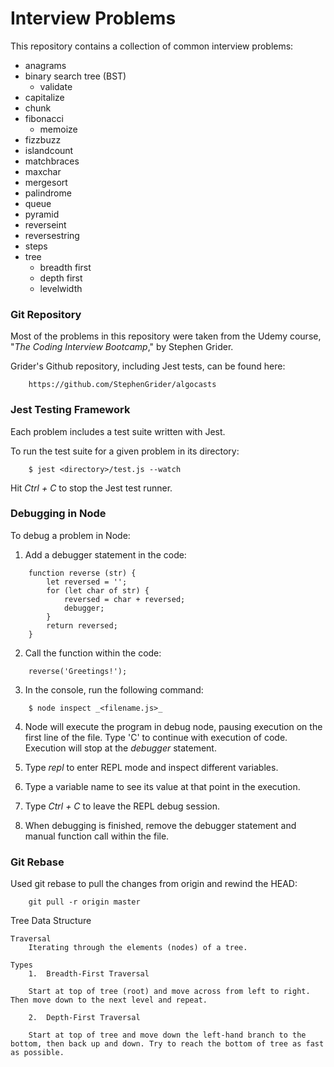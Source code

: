 # Interview Problems

This repository contains a collection of common interview problems:

- anagrams
- binary search tree (BST)
    + validate
- capitalize
- chunk
- fibonacci
    + memoize
- fizzbuzz
- islandcount
- matchbraces
- maxchar
- mergesort
- palindrome
- queue
- pyramid
- reverseint
- reversestring
- steps
- tree
    + breadth first
    + depth first
    + levelwidth

### Git Repository ###

Most of the problems in this repository were taken from the Udemy course, "_The Coding Interview Bootcamp_," by Stephen Grider.  

Grider's Github repository, including Jest tests, can be found here:
````
    https://github.com/StephenGrider/algocasts
````


### Jest Testing Framework ###

Each problem includes a test suite written with Jest.

To run the test suite for a given problem in its directory:
````
    $ jest <directory>/test.js --watch
````

Hit _Ctrl + C_ to stop the Jest test runner.


### Debugging in Node ###

To debug a problem in Node:

1.  Add a debugger statement in the code:

````
    function reverse (str) {
        let reversed = '';
        for (let char of str) {
            reversed = char + reversed;
            debugger;
        }
        return reversed;
    }
````

2.  Call the function within the code:

````
    reverse('Greetings!');
````

3.  In the console, run the following command:

````
    $ node inspect _<filename.js>_
````

4.  Node will execute the program in debug node, pausing execution on the first line of the file.  Type 'C' to continue with execution of code.  Execution will stop at the _debugger_ statement.

5.  Type _repl_ to enter REPL mode and inspect different variables.

6.  Type a variable name to see its value at that point in the execution.

7.  Type _Ctrl + C_ to leave the REPL debug session.

8.  When debugging is finished, remove the debugger statement and manual function call within the file.


### Git Rebase ###

Used git rebase to pull the changes from origin and rewind the HEAD:
````
    git pull -r origin master
````


Tree Data Structure

    Traversal
        Iterating through the elements (nodes) of a tree.

````    
Types
    1.  Breadth-First Traversal

    Start at top of tree (root) and move across from left to right. Then move down to the next level and repeat.
    
    2.  Depth-First Traversal

    Start at top of tree and move down the left-hand branch to the bottom, then back up and down. Try to reach the bottom of tree as fast as possible.
````

